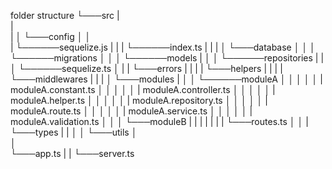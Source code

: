 folder structure
└───src
   |   
   |   
   |
   │
   └───config
   │   │    
   |   └──────sequelize.js
   |   |
   |   └──────index.ts
   |
   |
   |
   │
   └───database
   │  │
   │  └──────migrations
   │  │
   │  └──────models
   |  │
   │  └──────repositories
   |  |
   │  └──────sequelize.ts
   │
   |
   |
   └───errors
   |
   |
   |
   |
   └───helpers
   |
   |
   |
   |
   └───middlewares
   |
   |
   |
   │
   └───modules
   |  │
   │  └──────moduleA
   │  │  │
   │  │  | moduleA.constant.ts
   │  │  │
   │  │  | moduleA.controller.ts
   │  │  │
   │  │  | moduleA.helper.ts
   │  │  │
   │  │  | moduleA.repository.ts
   │  │  │
   │  │  | moduleA.route.ts
   │  │  │
   │  │  | moduleA.service.ts
   │  │  │
   │  │  | moduleA.validation.ts
   │  │
   │  └───moduleB
   |  |
   |  |
   |  |
   |  └───routes.ts
   │
   │
   |
   └───types
   |
   |
   │
   │
   └───utils
   │  
   │  
   └───app.ts
   |
   |
   └───server.ts
   